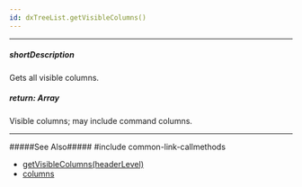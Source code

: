 ```yaml
---
id: dxTreeList.getVisibleColumns()
---
```

---
##### shortDescription
Gets all visible columns.

##### return: Array<dxTreeListColumn>
Visible columns; may include command columns.

---
#####See Also#####
#include common-link-callmethods
- [getVisibleColumns(headerLevel)]({basewidgetpath}/Methods/#getVisibleColumnsheaderLevel)
- [columns]({basewidgetpath}/Configuration/columns/)
